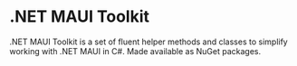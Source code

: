 # .NET MAUI Toolkit
.NET MAUI Toolkit is a set of fluent helper methods and classes to simplify working with .NET MAUI in C#. Made available as NuGet packages.
